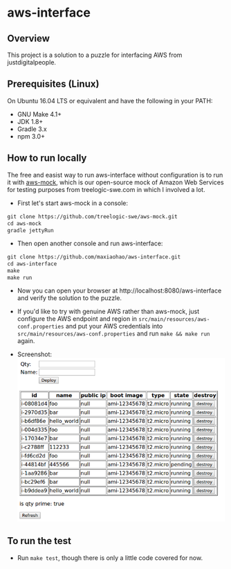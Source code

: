 aws-interface
=========

## Overview ##
This project is a solution to a puzzle for interfacing AWS from justdigitalpeople.

## Prerequisites (Linux) ##
On Ubuntu 16.04 LTS or equivalent and have the following in your PATH:
- GNU Make 4.1+
- JDK 1.8+
- Gradle 3.x
- npm 3.0+

## How to run locally ##
The free and easist way to run aws-interface without configuration is to run it with [aws-mock](https://github.com/treelogic-swe/aws-mock), which is our open-source mock of Amazon Web Services for testing purposes from treelogic-swe.com in which I involved a lot.
- First let's start aws-mock in a console:
```
git clone https://github.com/treelogic-swe/aws-mock.git
cd aws-mock
gradle jettyRun
```
- Then open another console and run aws-interface:
```
git clone https://github.com/maxiaohao/aws-interface.git
cd aws-interface
make
make run
```
- Now you can open your browser at http://localhost:8080/aws-interface and verify the solution to the puzzle.

- If you'd like to try with genuine AWS rather than aws-mock, just configure the AWS endpoint and region in `src/main/resources/aws-conf.properties` and put your AWS credentials into `src/main/resources/aws-conf.properties` and run `make && make run` again.

- Screenshot:
![screenshot1](./screenshot/1.png)

## To run the test ##
- Run `make test`, though there is only a little code covered for now.


